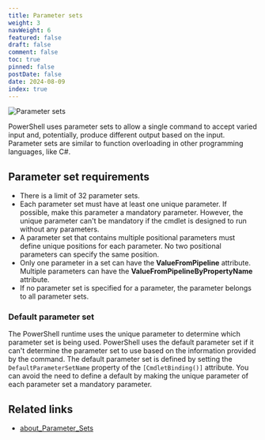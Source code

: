 ```yaml
---
title: Parameter sets
weight: 3
navWeight: 6
featured: false
draft: false
comment: false
toc: true
pinned: false
postDate: false
date: 2024-08-09
index: true
---
```

<!-- markdownlint-disable MD041 -->

![Parameter sets][02]

PowerShell uses parameter sets to allow a single command to accept varied input and, potentially,
produce different output based on the input. Parameter sets are similar to function overloading in
other programming languages, like C#.

## Parameter set requirements

- There is a limit of 32 parameter sets.
- Each parameter set must have at least one unique parameter. If possible, make this parameter a
  mandatory parameter. However, the unique parameter can't be mandatory if the cmdlet is designed to
  run without any parameters.
- A parameter set that contains multiple positional parameters must define unique positions for each
  parameter. No two positional parameters can specify the same position.
- Only one parameter in a set can have the **ValueFromPipeline** attribute. Multiple parameters can
  have the **ValueFromPipelineByPropertyName** attribute.
- If no parameter set is specified for a parameter, the parameter belongs to all parameter sets.

### Default parameter set

The PowerShell runtime uses the unique parameter to determine which parameter set is being used.
PowerShell uses the default parameter set if it can't determine the parameter set to use based on
the information provided by the command. The default parameter set is defined by setting the
`DefaultParameterSetName` property of the `[CmdletBinding()]` attribute. You can avoid the need to
define a default by making the unique parameter of each parameter set a mandatory parameter.

## Related links

- [about_Parameter_Sets][01]

<!-- link references -->
[01]: https://learn.microsoft.com/powershell/module/microsoft.powershell.core/about/about_parameter_sets
[02]: images/binding/slide3.png
